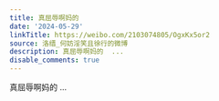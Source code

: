 ```yaml
---
title: 真屈辱啊妈的
date: '2024-05-29'
linkTitle: https://weibo.com/2103074805/OgxKx5or2
source: 洛缙_何妨淫笑且徐行的微博
description: 真屈辱啊妈的  ...
disable_comments: true
---
```

真屈辱啊妈的  ...